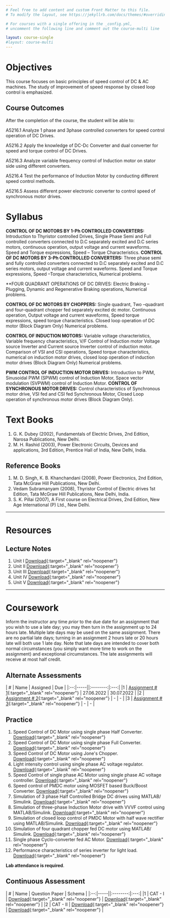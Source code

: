 ```yaml
---
# Feel free to add content and custom Front Matter to this file.
# To modify the layout, see https://jekyllrb.com/docs/themes/#overriding-theme-defaults

# For courses with a single offering in the _config.yml,
# uncomment the following line and comment out the course-multi line

layout: course-single
#layout: course-multi
---
```


# <a name="description">Objectives</a>

  This course focuses on basic principles of speed control of DC & AC machines. The study of improvement of speed response by closed loop control is emphasized.

## <a name="outcomes">Course Outcomes</a>

After the completion of the course, the student will be able to:

A5216.1 Analyze 1 phase and 3phase controlled converters for speed control operation of DC Drives.

A5216.2 Apply the knowledge of DC-Dc Converter and dual converter for speed and torque control of DC Drives.

A5216.3 Analyze variable frequency control of Induction motor on stator side using different converters.

A5216.4 Test the performance of Induction Motor by conducting different speed control methods.

A5216.5 Assess different power electronic converter to control speed of synchronous motor drives.

# <a name="syllabus">Syllabus</a>

**CONTROL OF DC MOTORS BY 1-Ph CONTROLLED CONVERTERS:** Introduction to Thyristor controlled Drives, Single Phase Semi and Full controlled converters connected to D.C separately excited and D.C series motors, continuous operation, output voltage and current waveforms. Speed and Torque expressions, Speed – Torque Characteristics. 
**CONTROL OF DC MOTORS BY 3-Ph CONTROLLED CONVERTERS:** Three phase semi and fully controlled converters connected to D.C separately excited and D.C series motors, output voltage and current waveforms. Speed and Torque expressions, Speed –Torque characteristics, Numerical problems. 

**FOUR QUADRANT OPERATIONS OF DC DRIVES: Electric Braking – Plugging, Dynamic and Regenerative Braking operations, Numerical problems.

**CONTROL OF DC MOTORS BY CHOPPERS:** Single quadrant, Two –quadrant and four-quadrant chopper fed separately excited dc motor. Continuous operation, Output voltage and current waveforms, Speed torque expressions, speed torque characteristics. Closed loop operation of DC motor (Block Diagram Only) Numerical problems.

**CONTROL OF INDUCTION MOTORS:** Variable voltage characteristics, Variable frequency characteristics, V/F Control of Induction motor Voltage source Inverter and Current source Inverter control of induction motor. Comparison of VSI and CSI operations, Speed torque characteristics, numerical on induction motor drives, closed loop operation of induction motor drives (Block Diagram Only) Numerical problems.

**PWM CONTROL OF INDUCTION MOTOR DRIVES:** Introduction to PWM, Sinusoidal PWM (SPWM) control of Induction Motor, Space vector modulation (SVPWM) control of Induction Motor. 
**CONTROL OF SYNCHRONOUS MOTOR DRIVES:** Control characteristics of Synchronous motor drive, VSI fed and CSI fed Synchronous Motor, Closed Loop operation of synchronous motor drives (Block Diagram Only).

# <a name="textbooks">Text Books</a>

1. G. K. Dubey (2002), Fundamentals of Electric Drives, 2nd Edition, Narosa Publications, New Delhi.
2. M. H. Rashid (2003), Power Electronic Circuits, Devices and applications, 3rd Edition, Prentice Hall of India, New Delhi, India.

## <a name="references">Reference Books</a>

1. M. D. Singh, K. B. Khanchandani (2008), Power Electronics, 2nd Edition, Tata McGraw Hill Publications, New Delhi.
2. Vedam Subramanyam (2008), Thyristor Control of Electric drives 1st Edition, Tata McGraw Hill Publications, New Delhi, India.
3. S. K. Pillai (2007), A First course on Electrical Drives, 2nd Edition, New Age International (P) Ltd., New Delhi.

<hr>

# Resources

## <a name="lecturenotes">Lecture Notes</a>

1. Unit I [Download](https://vardhamancoe-my.sharepoint.com/:b:/g/personal/ravivarman_vardhaman_org/EfCTePNiGK5AqJD7WZMN-pEBs8QcUeYTwj_pCIxTD5aRyw?e=QeGdfO){:target="_blank" rel="noopener"}
2. Unit II [Download](link){:target="_blank" rel="noopener"}
3. Unit III [Download](link){:target="_blank" rel="noopener"}
4. Unit IV [Download](link){:target="_blank" rel="noopener"}
5. Unit V [Download](link){:target="_blank" rel="noopener"}

<hr>

# Coursework

Inform the instructor any time *prior* to the due date for an assignment that you wish to use a late day; you may then turn in the assignment up to 24 hours late. Multiple late days may be used on the same assignment. There are no partial late days; turning in an assignment 2 hours late or 20 hours late will both use 1 late day. Note that late days are intended to cover both normal circumstances (you simply want more time to work on the assignment) and exceptional circumstances. The late assignments will receive at most half credit.

## <a name="aat">Alternate Assessments</a>

| #  | Name | Assigned | Due |
|:--:|-----||:--------:|:---:|
|1 | [Assignment # 1](link){:target="_blank" rel="noopener"} | 27.06.2022 | 30.07.2022 |
|2 | [Assignment # 2](link){:target="_blank" rel="noopener"} | - | - |
|3 | [Assignment # 3](link){:target="_blank" rel="noopener"} | - | - |

## <a name="practice">Practice</a>

1. Speed Control of DC Motor using single phase Half Converter. [Download](https://vardhamancoe-my.sharepoint.com/:b:/g/personal/ravivarman_vardhaman_org/EW0_QjB5oGdEmAmgKnILM8EBTdAAudhLxsJ2e1I-kVdzJw?e=L2xtgp){:target="_blank" rel="noopener"}
2. Speed Control of DC Motor using single phase Full Converter. [Download](https://vardhamancoe-my.sharepoint.com/:b:/g/personal/ravivarman_vardhaman_org/Ec4WA-lFgRZGvdtuOi3gBS8BvMsEIkmv_TZh0Le2ndkrBQ?e=RMdGBY){:target="_blank" rel="noopener"}
3. Speed Control of DC Motor using Jone's Chopper. [Download](https://vardhamancoe-my.sharepoint.com/:b:/g/personal/ravivarman_vardhaman_org/EXI6xpQJVW5ImTkXafA3YzMBB0XUE3v0ur2CVQDu-hEFPQ?e=MGo60z){:target="_blank" rel="noopener"}
4. Light intensity control using single phase AC voltage regulator. [Download](https://vardhamancoe-my.sharepoint.com/:b:/g/personal/ravivarman_vardhaman_org/EUzthENwgDBKswpZh2sJORgBW_xKK7aDe_KtKM36PC2Ang?e=vj8tTE){:target="_blank" rel="noopener"}
5. Speed Control of single phase AC Motor using single phase AC voltage controller. [Download](https://vardhamancoe-my.sharepoint.com/:b:/g/personal/ravivarman_vardhaman_org/EZvxzLRGd-1LmOS0dyWT5v4BX_ubPor6H2b3tbb5b_57pQ?e=WiQjo8){:target="_blank" rel="noopener"}
6. Speed control of PMDC motor using MOSFET based Buck/Boost Converter. [Download](https://vardhamancoe-my.sharepoint.com/:b:/g/personal/ravivarman_vardhaman_org/EbdwFQxgwyZAlwYzNLaxPLMBVWTAw1Xnmq6zvrEyeH_OsQ?e=adDIla){:target="_blank" rel="noopener"}
7. Simulation of 3 phase Half Controlled Bridge DC drives using MATLAB/ Simulink. [Download](https://vardhamancoe-my.sharepoint.com/:b:/g/personal/ravivarman_vardhaman_org/EXm0Blm0VR5LtCu35jvgBbwBh6MuEkDkx0eDzBx2rUrlPA?e=EvjK4S){:target="_blank" rel="noopener"}
8. Simulation of three-phase Induction Motor drive with VVVF control using MATLAB/Simulink. [Download](https://vardhamancoe-my.sharepoint.com/:b:/g/personal/ravivarman_vardhaman_org/Ea0FPJf_ZpVCj4_y9nuHdXoBUXDbJ1JwRLUVoGTPLrztZQ?e=NH0oyB){:target="_blank" rel="noopener"}
9. Simulation of closed loop control of PMDC Motor with half wave rectifier using MATLAB/Simulink. [Download](link){:target="_blank" rel="noopener"}
10. Simulation of four quadrant chopper fed DC motor using MATLAB/ Simulink. [Download](link){:target="_blank" rel="noopener"}
11. Single phase Cyclo-converter fed AC Motor. [Download](link){:target="_blank" rel="noopener"}
12. Performance characteristics of series inverter for light load. [Download](link){:target="_blank" rel="noopener"}



**Lab attendance is required**.

## <a name="cat">Continuous Assessment</a>

| #  | Name | Question Paper | Schema  |
|:--:|-----||:--------:|:---:|
|1 | CAT - I | [Download](link){:target="_blank" rel="noopener"} | [Download](link){:target="_blank" rel="noopener"} |
|2 | CAT - II | [Download](link){:target="_blank" rel="noopener"} | [Download](link){:target="_blank" rel="noopener"} |
